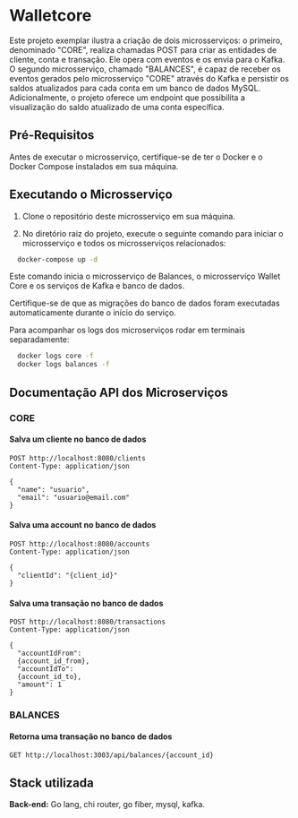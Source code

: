 # Walletcore

Este projeto exemplar ilustra a criação de dois microsserviços: o primeiro, denominado "CORE", realiza chamadas POST para criar as entidades de cliente, conta e transação. Ele opera com eventos e os envia para o Kafka. O segundo microsserviço, chamado "BALANCES", é capaz de receber os eventos gerados pelo microsserviço "CORE" através do Kafka e persistir os saldos atualizados para cada conta em um banco de dados MySQL. Adicionalmente, o projeto oferece um endpoint que possibilita a visualização do saldo atualizado de uma conta específica.

## Pré-Requisitos

Antes de executar o microsserviço, certifique-se de ter o Docker e o Docker Compose instalados em sua máquina.

## Executando o Microsserviço

1. Clone o repositório deste microsserviço em sua máquina.

2. No diretório raiz do projeto, execute o seguinte comando para iniciar o microsserviço e todos os microsserviços relacionados:

```bash
  docker-compose up -d
```

Este comando inicia o microsserviço de Balances, o microsserviço Wallet Core e os serviços de Kafka e banco de dados.

Certifique-se de que as migrações do banco de dados foram executadas automaticamente durante o início do serviço.

Para acompanhar os logs dos microserviços rodar em terminais separadamente:

```bash
  docker logs core -f
  docker logs balances -f
```

## Documentação API dos Microserviços

### CORE

#### Salva um cliente no banco de dados

```http
POST http://localhost:8080/clients
Content-Type: application/json

{
  "name": "usuario",
  "email": "usuario@email.com"
}
```

#### Salva uma account no banco de dados

```http
POST http://localhost:8080/accounts
Content-Type: application/json

{
  "clientId": "{client_id}"
}
```

#### Salva uma transação no banco de dados

```http
POST http://localhost:8080/transactions
Content-Type: application/json

{
  "accountIdFrom":
  {account_id_from},
  "accountIdTo":
  {account_id_to},
  "amount": 1
}
```

### BALANCES

#### Retorna uma transação no banco de dados

```http
GET http://localhost:3003/api/balances/{account_id}
```

## Stack utilizada

**Back-end:** Go lang, chi router, go fiber, mysql, kafka.

